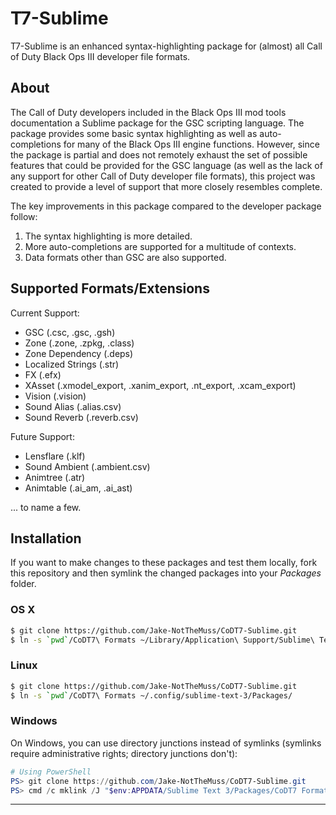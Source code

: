 # T7-Sublime

T7-Sublime is an enhanced syntax-highlighting package for (almost) all Call of Duty Black Ops III developer file formats.

## About

The Call of Duty developers included in the Black Ops III mod tools documentation a Sublime package for the GSC scripting language. The package provides some basic syntax highlighting as well as auto-completions for many of the Black Ops III engine functions. However, since the package is partial and does not remotely exhaust the set of possible features that could be provided for the GSC language (as well as the lack of any support for other Call of Duty developer file formats), this project was created to provide a level of support that more closely resembles complete.

The key improvements in this package compared to the developer package follow:
1. The syntax highlighting is more detailed.
2. More auto-completions are supported for a multitude of contexts.
3. Data formats other than GSC are also supported.

## Supported Formats/Extensions

Current Support:

- GSC (.csc, .gsc, .gsh)
- Zone (.zone, .zpkg, .class)
- Zone Dependency (.deps)
- Localized Strings (.str)
- FX (.efx)
- XAsset (.xmodel_export, .xanim_export, .nt_export, .xcam_export)
- Vision (.vision)
- Sound Alias (.alias.csv)
- Sound Reverb (.reverb.csv)

Future Support:

- Lensflare (.klf)
- Sound Ambient (.ambient.csv)
- Animtree (.atr)
- Animtable (.ai_am, .ai_ast)

... to name a few.

## Installation

If you want to make changes to these packages and test them locally, fork this repository and then symlink the changed packages into your *Packages* folder.

### OS X

```bash
$ git clone https://github.com/Jake-NotTheMuss/CoDT7-Sublime.git
$ ln -s `pwd`/CoDT7\ Formats ~/Library/Application\ Support/Sublime\ Text\ 3/Packages/
```

### Linux

```bash
$ git clone https://github.com/Jake-NotTheMuss/CoDT7-Sublime.git
$ ln -s `pwd`/CoDT7\ Formats ~/.config/sublime-text-3/Packages/
```

### Windows

On Windows, you can use directory junctions instead of symlinks (symlinks require administrative rights; directory junctions don't):

```powershell
# Using PowerShell
PS> git clone https://github.com/Jake-NotTheMuss/CoDT7-Sublime.git
PS> cmd /c mklink /J "$env:APPDATA/Sublime Text 3/Packages/CoDT7 Formats" (convert-path "./CoDT7 Formats")
```

---